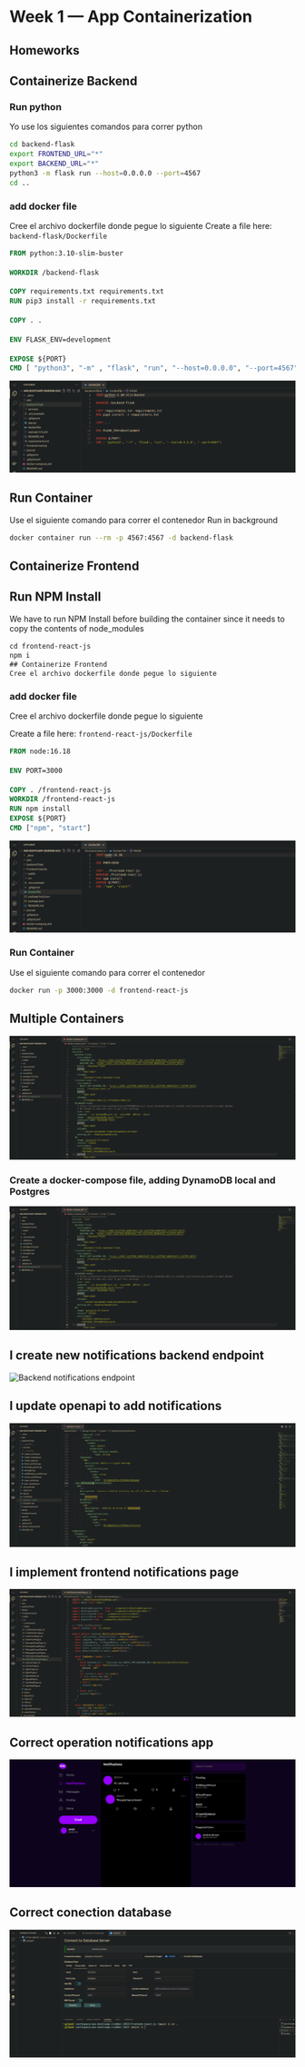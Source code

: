 # Week 1 — App Containerization

## Homeworks
## Containerize Backend
### Run python
Yo use los siguientes comandos para correr python
```sh
cd backend-flask
export FRONTEND_URL="*"
export BACKEND_URL="*"
python3 -m flask run --host=0.0.0.0 --port=4567
cd ..
```

### add docker file
Cree el archivo dockerfile donde pegue lo siguiente
Create a file here: `backend-flask/Dockerfile`

```dockerfile
FROM python:3.10-slim-buster

WORKDIR /backend-flask

COPY requirements.txt requirements.txt
RUN pip3 install -r requirements.txt

COPY . .

ENV FLASK_ENV=development

EXPOSE ${PORT}
CMD [ "python3", "-m" , "flask", "run", "--host=0.0.0.0", "--port=4567"]
```
![Docker-backend](assets/docker-backend.png)

## Run Container
Use el siguiente comando para correr el contenedor
Run in background
```sh
docker container run --rm -p 4567:4567 -d backend-flask
```

## Containerize Frontend

## Run NPM Install

We have to run NPM Install before building the container since it needs to copy the contents of node_modules

```
cd frontend-react-js
npm i
## Containerize Frontend
Cree el archivo dockerfile donde pegue lo siguiente
```
### add docker file
Cree el archivo dockerfile donde pegue lo siguiente

Create a file here: `frontend-react-js/Dockerfile`

```dockerfile
FROM node:16.18

ENV PORT=3000

COPY . /frontend-react-js
WORKDIR /frontend-react-js
RUN npm install
EXPOSE ${PORT}
CMD ["npm", "start"]
```
![Docker-frontend](assets/docker-frontend.png)

### Run Container
Use el siguiente comando para correr el contenedor

```sh
docker run -p 3000:3000 -d frontend-react-js
```

## Multiple Containers
![Multiple COntainers](assets/docker-compose.png)

### Create a docker-compose file, adding DynamoDB local and Postgres
![Multiple COntainers](assets/docker-compose.png)

## I create new notifications backend endpoint
![Backend notifications endpoint](assets/endpoint-notification.png)

## I update openapi to add notifications
![Update openapi](assets/openapi.png)

## I implement frontend notifications page
![Frontend-notifications-page](assets/notifications-page.png)

## Correct operation notifications app
![Notifications page](assets/app-frontend.png)

## Correct conection database
![Connection database](assets/Database-connection.png)


